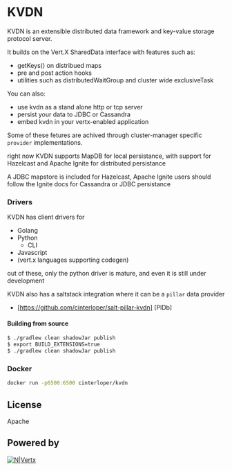 # KVDN

KVDN is an extensible distributed data framework and key-value storage protocol server.

It builds on the Vert.X SharedData interface with features such as:

  - getKeys() on distribued maps
  - pre and post action hooks
  - utilities such as distributedWaitGroup and cluster wide exclusiveTask 

You can also:
  - use kvdn as a stand alone http or tcp server
  - persist your data to JDBC or Cassandra
  - embed kvdn in your vertx-enabled application

Some of these fetures are achived through cluster-manager specific `provider` implementations. 

right now KVDN supports MapDB for local persistance, with support for Hazelcast and Apache Ignite for distributed persistance

A JDBC mapstore is included for Hazelcast, Apache Ignite users should follow the Ignite docs for Cassandra or JDBC persistance


### Drivers

KVDN has client drivers for 

* Golang
* Python
  - CLI
* Javascript
* (vert.x languages supporting codegen)

out of these, only the python driver is mature, and even it is still under development

KVDN also has a saltstack integration where it can be a `pillar` data provider

* [https://github.com/cinterloper/salt-pillar-kvdn] [PlDb]


#### Building from source
```sh
$ ./gradlew clean shadowJar publish
$ export BUILD_EXTENSIONS=true
$ ./gradlew clean shadowJar publish
```

### Docker

```sh
docker run -p6500:6500 cinterloper/kvdn
```

License
----

Apache

Powered by
----
[![N|Vertx](http://vertx.io/assets/logo-sm.png)](http://vertx.io)


